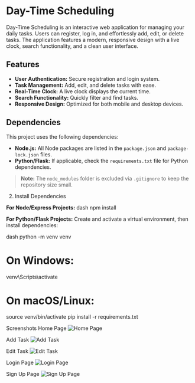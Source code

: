 # Day-Time Scheduling

Day-Time Scheduling is an interactive web application for managing your daily tasks. Users can register, log in, and effortlessly add, edit, or delete tasks. The application features a modern, responsive design with a live clock, search functionality, and a clean user interface.

## Features

- **User Authentication:** Secure registration and login system.
- **Task Management:** Add, edit, and delete tasks with ease.
- **Real-Time Clock:** A live clock displays the current time.
- **Search Functionality:** Quickly filter and find tasks.
- **Responsive Design:** Optimized for both mobile and desktop devices.

## Dependencies

This project uses the following dependencies:
- **Node.js:** All Node packages are listed in the `package.json` and `package-lock.json` files.
- **Python/Flask:** If applicable, check the `requirements.txt` file for Python dependencies.

> **Note:** The `node_modules` folder is excluded via `.gitignore` to keep the repository size small.

2. Install Dependencies

**For Node/Express Projects:**
dash
npm install



**For Python/Flask Projects:**
Create and activate a virtual environment, then install dependencies:

dash
python -m venv venv
# On Windows:
venv\Scripts\activate
# On macOS/Linux:
source venv/bin/activate
pip install -r requirements.txt


Screenshots
Home Page
![Home Page](https://github.com/user-attachments/assets/a74958a2-999c-4997-9f2e-a507b3ba8c7a)


Add Task
![Add Task](https://github.com/user-attachments/assets/862dfd03-f005-47ed-96b5-e21f6b4bb2e5)


Edit Task
![Edit Task](https://github.com/user-attachments/assets/2beb9c0e-395c-48ef-a3da-5772ba57d5e2)


Login Page
![Login Page](https://github.com/user-attachments/assets/b6ddb5db-760f-4c49-8181-1159f856feed)


Sign Up Page
![Sign Up Page](https://github.com/user-attachments/assets/ef35f806-269f-4c6b-aa29-a9668555b4ea)







